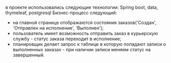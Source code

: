 в проекте использовались следующие технологии:
Spring boot, data, thymeleaf, postgresql
Бизнес-процесс следующий:
- на главной странице отображаются состояния заказов('Создан', 'Отправлен на исполнение', 'Выполнен');
- пользователь имеет возможность отправить заказ в курьерскую службу - статус заказа переходит в исполнение;
- планировщик делает запрос к таблице в которую попадают записи о выполненных заказах - при наличии записи меняем статус на завершенный.
